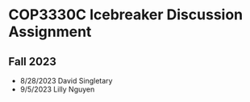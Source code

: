 # COP3330C Icebreaker Discussion Assignment

## Fall 2023

- 8/28/2023 David Singletary  
- 9/5/2023 Lilly Nguyen  
